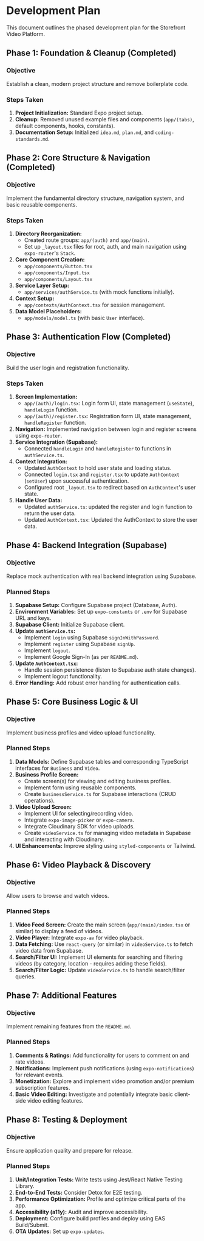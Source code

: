 # Development Plan

This document outlines the phased development plan for the Storefront Video Platform.

## Phase 1: Foundation & Cleanup (Completed)

### Objective
Establish a clean, modern project structure and remove boilerplate code.

### Steps Taken
1.  **Project Initialization:** Standard Expo project setup.
2.  **Cleanup:** Removed unused example files and components (`app/(tabs)`, default components, hooks, constants).
3.  **Documentation Setup:** Initialized `idea.md`, `plan.md`, and `coding-standards.md`.

## Phase 2: Core Structure & Navigation (Completed)

### Objective
Implement the fundamental directory structure, navigation system, and basic reusable components.

### Steps Taken
1.  **Directory Reorganization:**
    *   Created route groups: `app/(auth)` and `app/(main)`.
    *   Set up `_layout.tsx` files for root, auth, and main navigation using `expo-router`'s `Stack`.
2.  **Core Component Creation:**
    *   `app/components/Button.tsx`
    *   `app/components/Input.tsx`
    *   `app/components/Layout.tsx`
3.  **Service Layer Setup:**
    *   `app/services/authService.ts` (with mock functions initially).
4.  **Context Setup:**
    *   `app/contexts/AuthContext.tsx` for session management.
5.  **Data Model Placeholders:**
    *   `app/models/model.ts` (with basic `User` interface).

## Phase 3: Authentication Flow (Completed)

### Objective
Build the user login and registration functionality.

### Steps Taken
1.  **Screen Implementation:**
    *   `app/(auth)/login.tsx`: Login form UI, state management (`useState`), `handleLogin` function.
    *   `app/(auth)/register.tsx`: Registration form UI, state management, `handleRegister` function.
2.  **Navigation:** Implemented navigation between login and register screens using `expo-router`.
3.  **Service Integration (Supabase):**
    *   Connected `handleLogin` and `handleRegister` to  functions in `authService.ts`.
4.  **Context Integration:**
    *   Updated `AuthContext` to hold user state and loading status.
    *   Connected `login.tsx` and `register.tsx` to update `AuthContext` (`setUser`) upon successful authentication.
    *   Configured root `_layout.tsx` to redirect based on `AuthContext`'s user state.
5. **Handle User Data:**
    * Updated `authService.ts`: updated the register and login function to return the user data.
    * Updated `AuthContext.tsx`: Updated the AuthContext to store the user data.

## Phase 4: Backend Integration (Supabase)

### Objective
Replace mock authentication with real backend integration using Supabase.

### Planned Steps
1.  **Supabase Setup:** Configure Supabase project (Database, Auth).
2.  **Environment Variables:** Set up `expo-constants` or `.env` for Supabase URL and keys.
3.  **Supabase Client:** Initialize Supabase client.
4.  **Update `authService.ts`:**
    *   Implement `login` using Supabase `signInWithPassword`.
    *   Implement `register` using Supabase `signUp`.
    *   Implement `logout`.
    *   Implement Google Sign-In (as per `README.md`).
5.  **Update `AuthContext.tsx`:**
    *   Handle session persistence (listen to Supabase auth state changes).
    *   Implement logout functionality.
6.  **Error Handling:** Add robust error handling for authentication calls.

## Phase 5: Core Business Logic & UI

### Objective
Implement business profiles and video upload functionality.

### Planned Steps
1.  **Data Models:** Define Supabase tables and corresponding TypeScript interfaces for `Business` and `Video`.
2.  **Business Profile Screen:**
    *   Create screen(s) for viewing and editing business profiles.
    *   Implement form using reusable components.
    *   Create `businessService.ts` for Supabase interactions (CRUD operations).
3.  **Video Upload Screen:**
    *   Implement UI for selecting/recording video.
    *   Integrate `expo-image-picker` or `expo-camera`.
    *   Integrate Cloudinary SDK for video uploads.
    *   Create `videoService.ts` for managing video metadata in Supabase and interacting with Cloudinary.
4.  **UI Enhancements:** Improve styling using `styled-components` or Tailwind.

## Phase 6: Video Playback & Discovery

### Objective
Allow users to browse and watch videos.

### Planned Steps
1.  **Video Feed Screen:** Create the main screen (`app/(main)/index.tsx` or similar) to display a feed of videos.
2.  **Video Player:** Integrate `expo-av` for video playback.
3.  **Data Fetching:** Use `react-query` (or similar) in `videoService.ts` to fetch video data from Supabase.
4.  **Search/Filter UI:** Implement UI elements for searching and filtering videos (by category, location - requires adding these fields).
5.  **Search/Filter Logic:** Update `videoService.ts` to handle search/filter queries.

## Phase 7: Additional Features

### Objective
Implement remaining features from the `README.md`.

### Planned Steps
1.  **Comments & Ratings:** Add functionality for users to comment on and rate videos.
2.  **Notifications:** Implement push notifications (using `expo-notifications`) for relevant events.
3.  **Monetization:** Explore and implement video promotion and/or premium subscription features.
4.  **Basic Video Editing:** Investigate and potentially integrate basic client-side video editing features.

## Phase 8: Testing & Deployment

### Objective
Ensure application quality and prepare for release.

### Planned Steps
1.  **Unit/Integration Tests:** Write tests using Jest/React Native Testing Library.
2.  **End-to-End Tests:** Consider Detox for E2E testing.
3.  **Performance Optimization:** Profile and optimize critical parts of the app.
4.  **Accessibility (a11y):** Audit and improve accessibility.
5.  **Deployment:** Configure build profiles and deploy using EAS Build/Submit.
6.  **OTA Updates:** Set up `expo-updates`.
